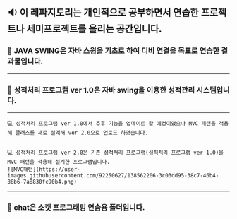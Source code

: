 <h2>🔉 이 레파지토리는 개인적으로 공부하면서 연습한 프로젝트나 세미프로젝트를 올리는 공간입니다.</h2>




<h3>📑 JAVA SWING은 자바 스윙을 기초로 하여 디비 연결을 목표로 연습한 결과물입니다.</h3>
<hr/>



<h3>📑 성적처리 프로그램 ver 1.0은 자바 swing을 이용한 성적관리 시스템입니다.</h3>
<hr/>
    
    💻 성적처리 프로그램 ver 1.0에서 추후 기능을 업데이트 할 예정이였으나 MVC 패턴을 적용해 클래스를 새로 설계해 ver 2.0으로 업로드 하였습니다.
    
   
    💻 성적처리 프로그램 ver 2.0은 기존 성적처리 프로그램(성적처리 프로그램 ver 1.0)을 MVC 패턴을 적용해 설계한 프로그램입니다.
    ![MVC패턴](https://user-images.githubusercontent.com/92250627/138562206-3c03dd95-38c7-46b4-88b6-7a8830fc90b4.png)


<hr/>
<h3>📑 chat은 소캣 프로그래밍 연습용 폴더입니다.</h3>
